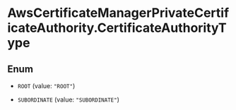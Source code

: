 # AwsCertificateManagerPrivateCertificateAuthority.CertificateAuthorityType

## Enum


* `ROOT` (value: `"ROOT"`)

* `SUBORDINATE` (value: `"SUBORDINATE"`)


